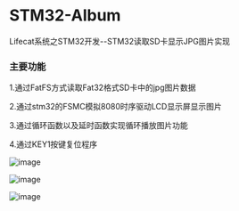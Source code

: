 # STM32-Album
Lifecat系统之STM32开发--STM32读取SD卡显示JPG图片实现

### 主要功能

1.通过FatFS方式读取Fat32格式SD卡中的jpg图片数据

2.通过stm32的FSMC模拟8080时序驱动LCD显示屏显示图片

3.通过循环函数以及延时函数实现循环播放图片功能

4.通过KEY1按键复位程序

![image](https://img-blog.csdn.net/20180510171637866?watermark/2/text/aHR0cHM6Ly9ibG9nLmNzZG4ubmV0L3dzaDU5NjgyMzkxOQ==/font/5a6L5L2T/fontsize/400/fill/I0JBQkFCMA==/dissolve/70)

![image](https://img-blog.csdn.net/20180510171458670?watermark/2/text/aHR0cHM6Ly9ibG9nLmNzZG4ubmV0L3dzaDU5NjgyMzkxOQ==/font/5a6L5L2T/fontsize/400/fill/I0JBQkFCMA==/dissolve/70)

![image](https://img-blog.csdn.net/20180510171458670?watermark/2/text/aHR0cHM6Ly9ibG9nLmNzZG4ubmV0L3dzaDU5NjgyMzkxOQ==/font/5a6L5L2T/fontsize/400/fill/I0JBQkFCMA==/dissolve/70)
